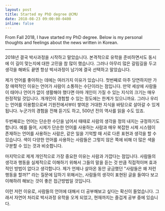 ```yaml
---
layout: post
title: Started my PhD degree @CMU
date: 2018-08-23 09:00:00-0400
inline: false
---
```


From Fall 2018, I have started my PhD degree. Below is my personal thoughts and feelings about the news written in Korean. 

***

2018년 결국 박사과정을 시작하고 말았습니다. 본격적으로 유학을 준비하면서도 동시에 이 길이 맞는지에 대한 고민을 참 많이 했습니다. 그러나 아무리 많은 갈림길을 두고 생각을 해봐도 끝엔 항상 박사과정이 남기에 결국 선택하고 말았습니다.

제가 언어를 좋아하는 데에는 여러가지 이유가 있습니다. 첫번째로 아주 당연하지만 가장 매력적인 이유는 언어가 사람이 소통하는 수단이라는 점입니다. 만약 세상에 사람들이 태어나 언어가 없이 생활해야 했다면 아마 개인이 가질 수 있는 지식의 크기는 매우 한정적일 것입니다. 개개인이 경험할 수 있는 정도에는 한계가 있으니까요. 그러나 우리는 언어를 이용함으로써 기원전에서부터 쌓여온 거대한 지식을 바탕으로 살아갈 수 있게 됩니다. 누군가의 경험을 전해 듣기도 하고, 500년 전의 역사를 읽을 수도 있죠. 

두번째로는 언어는 단순한 수단을 넘어서 때때로 사람의 생각을 정의 내지는 규정하기도 합니다. 예를 들어, 시제가 단순한 언어를 사용하는 사람과 매우 복잡한 시제 시스템이 존재하는 언어를 사용하는 사람은, 같은 일을 기억할 때 서로 다른 표현과 생각을 할 수 있습니다. 색이 다양한 언어를 사용하는 사람들은 그렇지 않은 쪽에 비해 더 많은 색을 구분할 수 있는 것과 비슷합니다.

마지막으로 제게 개인적으로 가장 중요한 이유는 사람과 가깝다는 점입니다. 사람들의 생각과 행동을 실제적으로 이해하기 위해서 그들의 말을 듣는 것 만큼 직접적이며 효과적인 방법이 없다고 생각합니다. 제가 언제나 살아온 동안 궁금했던 "사람들은 왜 저런 행동을 할까?" 라는 질문에 답하기 위해서는, 사람들의 생각이 표현된 글을 들여다 보고 이해하려 해보는 것이 좋은 접근방법일 것입니다.

이런 저런 이유로, 사람들의 언어에 대해서 더 공부해보고 싶다는 확신이 들었습니다. 그래서 자연어 처리로 박사과정 유학을 오게 되었고, 현재까지는 즐겁게 공부 중에 있습니다.